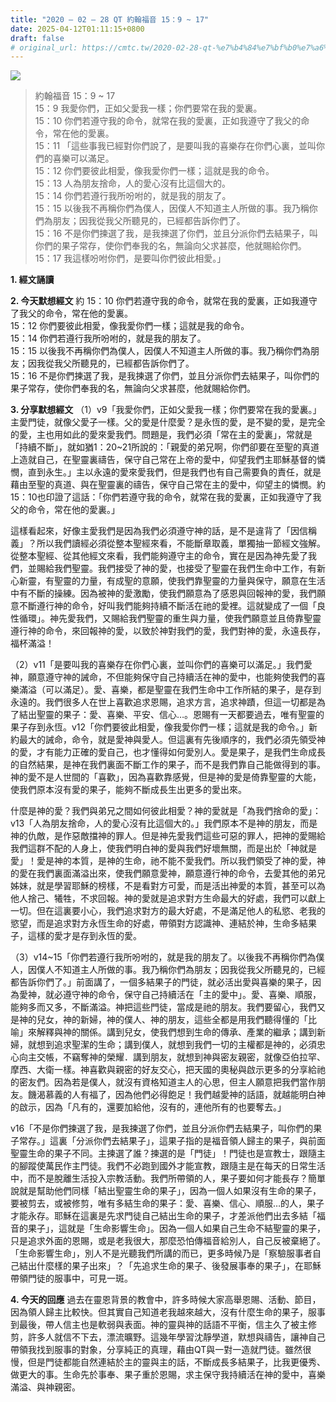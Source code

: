 ```yaml
---
title: "2020 – 02 – 28 QT 約翰福音 15：9 ~ 17"
date: 2025-04-12T01:11:15+0800
draft: false
# original_url: https://cmtc.tw/2020-02-28-qt-%e7%b4%84%e7%bf%b0%e7%a6%8f%e9%9f%b3-15%ef%bc%9a9-17
---
```


![](/images/qt.jpg)
> 約翰福音 15：9 ~ 17  
> 15：9 我愛你們，正如父愛我一樣；你們要常在我的愛裏。  
> 15：10 你們若遵守我的命令，就常在我的愛裏，正如我遵守了我父的命令，常在他的愛裏。  
> 15：11 「這些事我已經對你們說了，是要叫我的喜樂存在你們心裏，並叫你們的喜樂可以滿足。  
> 15：12 你們要彼此相愛，像我愛你們一樣；這就是我的命令。  
> 15：13 人為朋友捨命，人的愛心沒有比這個大的。  
> 15：14 你們若遵行我所吩咐的，就是我的朋友了。  
> 15：15 以後我不再稱你們為僕人，因僕人不知道主人所做的事。我乃稱你們為朋友；因我從我父所聽見的，已經都告訴你們了。  
> 15：16 不是你們揀選了我，是我揀選了你們，並且分派你們去結果子，叫你們的果子常存，使你們奉我的名，無論向父求甚麼，他就賜給你們。  
> 15：17 我這樣吩咐你們，是要叫你們彼此相愛。」

**1. 經文誦讀**

**2.  今天默想經文**
約 15：10 你們若遵守我的命令，就常在我的愛裏，正如我遵守了我父的命令，常在他的愛裏。  
15：12 你們要彼此相愛，像我愛你們一樣；這就是我的命令。  
15：14 你們若遵行我所吩咐的，就是我的朋友了。  
15：15 以後我不再稱你們為僕人，因僕人不知道主人所做的事。我乃稱你們為朋友；因我從我父所聽見的，已經都告訴你們了。  
15：16 不是你們揀選了我，是我揀選了你們，並且分派你們去結果子，叫你們的果子常存，使你們奉我的名，無論向父求甚麼，他就賜給你們。

**3. 分享默想經文**
（1）v9「我愛你們，正如父愛我一樣；你們要常在我的愛裏。」主愛門徒，就像父愛子一樣。父的愛是什麼愛？是永恆的愛，是不變的愛，是完全的愛，主也用如此的愛來愛我們。問題是，我們必須「常在主的愛裏」，常就是「持續不斷」，就如猶1：20\~21所說的：「親愛的弟兄啊，你們卻要在至聖的真道上造就自己，在聖靈裏禱告，保守自己常在上帝的愛中，仰望我們主耶穌基督的憐憫，直到永生。」主以永遠的愛來愛我們，但是我們也有自己需要負的責任，就是藉由至聖的真道、與在聖靈裏的禱告，保守自己常在主的愛中，仰望主的憐憫。約15：10也印證了這話：「你們若遵守我的命令，就常在我的愛裏，正如我遵守了我父的命令，常在他的愛裏。」

這樣看起來，好像主愛我們是因為我們必須遵守神的話，是不是違背了「因信稱義」？所以我們讀經必須從整本聖經來看，不能斷章取義，單獨抽一節經文強解。從整本聖經、從其他經文來看，我們能夠遵守主的命令，實在是因為神先愛了我們，並賜給我們聖靈。我們接受了神的愛，也接受了聖靈在我們生命中工作，有新心新靈，有聖靈的力量，有成聖的意願，使我們靠聖靈的力量與保守，願意在生活中有不斷的操練。因為被神的愛激勵，使我們願意為了感恩與回報神的愛，我們願意不斷遵行神的命令，好叫我們能夠持續不斷活在祂的愛裡。這就變成了一個「良性循環」。神先愛我們，又賜給我們聖靈的重生與力量，使我們願意並且倚靠聖靈遵行神的命令，來回報神的愛，以致於神對我們的愛，我們對神的愛，永遠長存，福杯滿溢！

（2）v11「是要叫我的喜樂存在你們心裏，並叫你們的喜樂可以滿足。」我們愛神，願意遵守神的誡命，不但能夠保守自己持續活在神的愛中，也能夠使我們的喜樂滿溢（可以滿足）。愛、喜樂，都是聖靈在我們生命中工作所結的果子，是存到永遠的。我們很多人在世上喜歡追求恩賜，追求方言，追求神蹟，但這一切都是為了結出聖靈的果子：愛、喜樂、平安、信心…。恩賜有一天都要過去，唯有聖靈的果子存到永恆。v12「你們要彼此相愛，像我愛你們一樣；這就是我的命令。」新約最大的誡命，命令，就是愛神與愛人。但這裏有先後順序的，我們必須先領受神的愛，才有能力正確的愛自己，也才懂得如何愛別人。愛是果子，是我們生命成長的自然結果，是神在我們裏面不斷工作的果子，而不是我們靠自己能做得到的事。神的愛不是人世間的「喜歡」，因為喜歡靠感覺，但是神的愛是倚靠聖靈的大能，使我們原本沒有愛的果子，能夠不斷成長生出更多的愛出來。

什麼是神的愛？我們與弟兄之間如何彼此相愛？神的愛就是「為我們捨命的愛」：v13「人為朋友捨命，人的愛心沒有比這個大的。」我們原本不是神的朋友，而是神的仇敵，是作惡敵擋神的罪人。但是神先愛我們這些可惡的罪人，把神的愛賜給我們這群不配的人身上，使我們明白神的愛與我們好壞無關，而是出於「神就是愛」！愛是神的本質，是神的生命，祂不能不愛我們。所以我們領受了神的愛，神的愛在我們裏面滿溢出來，使我們願意愛神，願意遵行神的命令，去愛其他的弟兄姊妹，就是學習耶穌的榜樣，不是看對方可愛，而是活出神愛的本質，甚至可以為他人捨己、犧牲，不求回報。神的愛就是追求對方生命最大的好處，我們可以獻上一切。但在這裏要小心，我們追求對方的最大好處，不是滿足他人的私慾、老我的慾望，而是追求對方永恆生命的好處，帶領對方認識神、連結於神，生命多結果子，這樣的愛才是存到永恆的愛。

（3）v14\~15「你們若遵行我所吩咐的，就是我的朋友了。以後我不再稱你們為僕人，因僕人不知道主人所做的事。我乃稱你們為朋友；因我從我父所聽見的，已經都告訴你們了。」前面講了，一個多結果子的門徒，就必活出愛與喜樂的果子，因為愛神，就必遵守神的命令，保守自己持續活在「主的愛中」。愛、喜樂、順服，能夠多而又多，不斷滿溢。神把這些門徒，當成是祂的朋友。我們要留心，我們又是神的兒女，神的新婦，神的僕人、神的朋友，這些全都是用我們聽得懂的「比喻」來解釋與神的關係。講到兒女，使我們想到生命的傳承、產業的繼承；講到新婦，就想到追求聖潔的生命；講到僕人，就想到我們一切的主權都是神的，必須忠心向主交帳，不竊奪神的榮耀．講到朋友，就想到神與密友親密，就像亞伯拉罕、摩西、大衛一樣。神喜歡與親密的好友交心，把天國的奧秘與啟示更多的分享給祂的密友們。因為若是僕人，就沒有資格知道主人的心思，但主人願意把我們當作朋友。饑渴慕義的人有福了，因為他們必得飽足！我們越愛神的話語，就越能明白神的啟示，因為「凡有的，還要加給他，沒有的，連他所有的也要奪去。」

v16「不是你們揀選了我，是我揀選了你們，並且分派你們去結果子，叫你們的果子常存。」這裏「分派你們去結果子」，這果子指的是福音領人歸主的果子，與前面聖靈生命的果子不同。主揀選了誰？揀選的是「門徒」！門徒也是宣教士，跟隨主的腳蹤使萬民作主門徒。我們不必跑到國外才能宣教，跟隨主是在每天的日常生活中，而不是脫離生活投入宗教活動。我們所帶領的人，果子要如何才能長存？簡單說就是幫助他們同樣「結出聖靈生命的果子」，因為一個人如果沒有生命的果子，要被剪去，或被修剪，唯有多結生命的果子：愛、喜樂、信心、順服…的人，果子才能永存。耶穌在這裏是先求門徒自己結出生命的果子，才差派他們出去多結「福音的果子」，這就是「生命影響生命」。因為一個人如果自己生命不結聖靈的果子，只是追求外面的恩賜，或是老我很大，那麼恐怕傳福音給別人，自己反被棄絕了。「生命影響生命」，別人不是光聽我們所講的而已，更多時候乃是「察驗服事者自己結出什麼樣的果子出來」？「先追求生命的果子、後發展事奉的果子」，在耶穌帶領門徒的服事中，可見一斑。

**4. 今天的回應**
過去在靈恩背景的教會中，許多時候大家高舉恩賜、活動、節目，因為領人歸主比較快。但其實自己知道老我越來越大，沒有什麼生命的果子，服事到最後，帶人信主也是軟弱與表面。神的靈與神的話語不平衡，信主久了被主修剪，許多人就信不下去，漂流曠野。這幾年學習沈靜學道，默想與禱告，讓神自己帶領我找到服事的對象，分享純正的真理，藉由QT與一對一造就門徒。雖然很慢，但是門徒都能自然連結於主的靈與主的話，不斷成長多結果子，比我更優秀、做更大的事。生命先於事奉、果子重於恩賜，求主保守我持續活在神的愛中，喜樂滿溢、與神親密。
